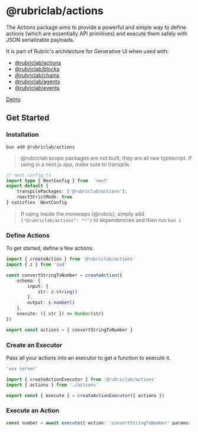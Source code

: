 # @rubriclab/actions
The Actions package aims to provide a powerful and simple way to define actions (which are essentially API primitives) and execute them safely with JSON serializable payloads.

It is part of Rubric's architecture for Generative UI when used with:
- [@rubriclab/actions](https://github.com/rubriclab/actions)
- [@rubriclab/blocks](https://github.com/rubriclab/blocks)
- [@rubriclab/chains](https://github.com/rubriclab/chains)
- [@rubriclab/agents](https://github.com/rubriclab/agents)
- [@rubriclab/events](https://github.com/rubriclab/events)

[Demo](https://chat.rubric.sh)

## Get Started
### Installation
`bun add @rubriclab/actions`

> @rubriclab scope packages are not built, they are all raw typescript. If using in a next.js app, make sure to transpile.

```ts
// next.config.ts
import type { NextConfig } from  'next' 
export default {
	transpilePackages: ['@rubriclab/actions'],
	reactStrictMode: true
} satisfies  NextConfig
```

> If using inside the monorepo (@rubric), simply add `{"@rubriclab/actions": "*"}` to dependencies and then run `bun i`

### Define Actions
To get started, define a few actions.

```ts
import { createAction } from '@rubriclab/actions'
import { z } from 'zod'

const convertStringToNumber = createAction({
	schema: {
		input: {
			str: z.string()
		},
		output: z.number()
	},
	execute: ({ str }) => Number(str)
})

export const actions = { convertStringToNumber }
```

### Create an Executor
Pass all your actions into an executor to get a function to execute it.

```ts
'use server'

import { createActionExecutor } from '@rubriclab/actions'
import { actions } from './actions'

export const { execute } = createActionExecutor({ actions })
```

### Execute an Action

```ts
const number = await execute({ action: 'convertStringToNumber' params: { str: '2' } })
```
